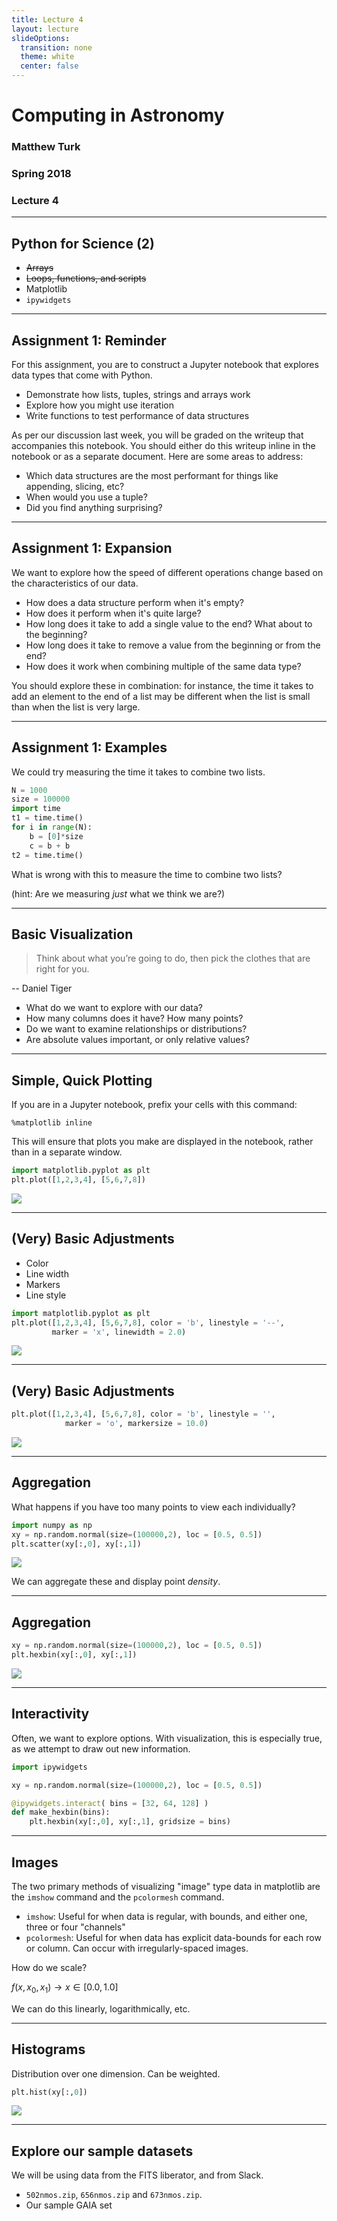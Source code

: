 ```yaml
---
title: Lecture 4
layout: lecture
slideOptions:
  transition: none
  theme: white
  center: false
---
```


# Computing in Astronomy<!-- .element: class="centered" -->
### Matthew Turk<!-- .element: class="righted" -->
### Spring 2018<!-- .element: class="righted" -->
### Lecture 4 <!-- .element: class="righted" -->

---

## Python for Science (2)

 * ~~Arrays~~
 * ~~Loops, functions, and scripts~~
 * Matplotlib
 * `ipywidgets`

---

## Assignment 1: Reminder

For this assignment, you are to construct a Jupyter notebook that explores data
types that come with Python.

 * Demonstrate how lists, tuples, strings and arrays work
 * Explore how you might use iteration
 * Write functions to test performance of data structures

As per our discussion last week, you will be graded on the writeup that
accompanies this notebook.  You should either do this writeup inline in the
notebook or as a separate document.  Here are some areas to address:

 * Which data structures are the most performant for things like appending,
   slicing, etc?
 * When would you use a tuple?
 * Did you find anything surprising?

---

## Assignment 1: Expansion

We want to explore how the speed of different operations change based on the
characteristics of our data.

 * How does a data structure perform when it's empty?
 * How does it perform when it's quite large?
 * How long does it take to add a single value to the end? What about to the
   beginning?
 * How long does it take to remove a value from the beginning or from the end?
 * How does it work when combining multiple of the same data type?

You should explore these in combination: for instance, the time it takes to add
an element to the end of a list may be different when the list is small than
when the list is very large.

---

## Assignment 1: Examples

We could try measuring the time it takes to combine two lists.

```python
N = 1000
size = 100000
import time
t1 = time.time()
for i in range(N):
    b = [0]*size
    c = b + b
t2 = time.time()
```

What is wrong with this to measure the time to combine two lists?

(hint: Are we measuring _just_ what we think we are?)

---

## Basic Visualization

> Think about what you’re going to do, 
> then pick the clothes that are right for
> you. 

 -- Daniel Tiger <!-- .element: class="righted" -->

 * What do we want to explore with our data?
 * How many columns does it have? How many points?
 * Do we want to examine relationships or distributions?
 * Are absolute values important, or only relative values?

---

## Simple, Quick Plotting

If you are in a Jupyter notebook, prefix your cells with this command:

```
%matplotlib inline
```

This will ensure that plots you make are displayed in the notebook, rather than
in a separate window.

```python
import matplotlib.pyplot as plt
plt.plot([1,2,3,4], [5,6,7,8])
```

![](images/img1.png)

---

## (Very) Basic Adjustments

 * Color
 * Line width
 * Markers
 * Line style

```python
import matplotlib.pyplot as plt
plt.plot([1,2,3,4], [5,6,7,8], color = 'b', linestyle = '--',
         marker = 'x', linewidth = 2.0)
```

![](images/img2.png)

---

## (Very) Basic Adjustments

```python
plt.plot([1,2,3,4], [5,6,7,8], color = 'b', linestyle = '',
            marker = 'o', markersize = 10.0) 
```

![](images/img3.png)

---

## Aggregation

What happens if you have too many points to view each individually?

```python
import numpy as np
xy = np.random.normal(size=(100000,2), loc = [0.5, 0.5])
plt.scatter(xy[:,0], xy[:,1])
```

![](images/scatter1.png)

We can aggregate these and display point *density*.

---

## Aggregation

```python
xy = np.random.normal(size=(100000,2), loc = [0.5, 0.5])
plt.hexbin(xy[:,0], xy[:,1])
```

![](images/hexbin1.png)

---

## Interactivity

Often, we want to explore options.  With visualization, this is especially
true, as we attempt to draw out new information.

```python
import ipywidgets

xy = np.random.normal(size=(100000,2), loc = [0.5, 0.5])

@ipywidgets.interact( bins = [32, 64, 128] )
def make_hexbin(bins):
    plt.hexbin(xy[:,0], xy[:,1], gridsize = bins)
```

---

## Images

The two primary methods of visualizing "image" type data in matplotlib are the
`imshow` command and the `pcolormesh` command.

 * `imshow`: Useful for when data is regular, with bounds, and either one,
   three or four "channels"
 * `pcolormesh`: Useful for when data has explicit data-bounds for each row or
   column.  Can occur with irregularly-spaced images.

How do we scale?

$f(x, x_0, x_1) \rightarrow x \in [0.0, 1.0]$

We can do this linearly, logarithmically, etc.

---

## Histograms

Distribution over one dimension.  Can be weighted.

```python
plt.hist(xy[:,0])
```

![](images/hist1.png)

---

## Explore our sample datasets

We will be using data from the FITS liberator, and from Slack.

 * `502nmos.zip`, `656nmos.zip` and `673nmos.zip`.
 * Our sample GAIA set
